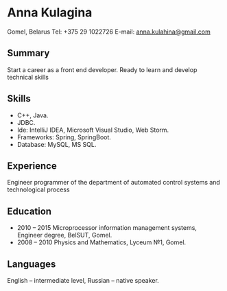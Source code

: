    # Anna Kulagina

Gomel, Belarus
Tel: +375 29 1022726
E-mail: anna.kulahina@gmail.com
	
## Summary	
Start a career as a front end developer. Ready to learn and develop technical skills

## Skills	
 - C++, Java. 
 - JDBC.
 - Ide: IntelliJ IDEA, Microsoft Visual Studio, Web Storm. 
 - Frameworks: Spring, SpringBoot.
 - Database: MySQL, MS SQL.

## Experience	
Engineer programmer of the department of automated control systems and technological process

## Education	
 - 2010 – 2015	Microprocessor information management systems,
Engineer degree, BelSUT, Gomel.
 - 2008 – 2010	Physics and Mathematics, Lyceum №1, Gomel.

## Languages
English – intermediate level,
Russian – native speaker.
